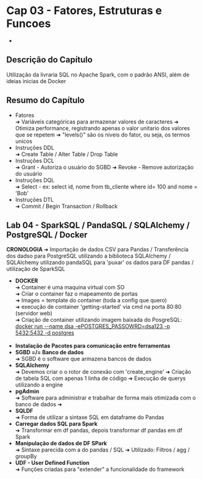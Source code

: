 <h1>Cap 03 - Fatores, Estruturas e Funcoes</h1>

-

<h2>Descrição do Capítulo</h2>
<p>Utilização da livraria SQL no Apache Spark, com o padrão ANSI, além de ideias inicias de Docker</p>


<h2>Resumo do Capítulo</h2>

<ul>
  <li>Fatores</li>
  ➜ Variáveis categóricas para armazenar valores de caracteres
  ➜ Otimiza performance, registrando apenas o valor unitario dos valores que se repetem
  ➜ "levels()" são os niveis do fator, ou seja, os termos unicos
  <li>Instruções DDL</li>
  ➜ Create Table / Alter Table / Drop Table
  <li>Instruções DCL</li>
  ➜ Grant - Autoriza o usuário do SGBD
  ➜ Revoke - Remove autorização do usuário 
  <li>Instruções DQL</li>
  ➜ Select  - ex: select id, nome from tb_cliente where id= 100 and nome = 'Bob' 
  <li>Instruções DTL</li>
  ➜ Commit / Begin Transaction / Rollback 
</ul>

<h2>Lab 04 - SparkSQL / PandaSQL / SQLAlchemy / PostgreSQL / Docker</h2>
<p><b>CRONOLOGIA </b>➜ Importação de dados CSV para Pandas / Transferência dos dadso para PostgreSQL utilizando a biblioteca SQLAlchemy / SQLAlchemy utilizando pandaSQL para 'puxar' os dados para DF pandas / utilização de SparkSQL</p>

<ul>
<li><b>DOCKER</b></li>
➜ Container é uma maquina virtual com SO<br>
➜ Criar o container faz o mapeamento de portas<br>
➜ Images = template do container (toda a config que quero)<br>
➜ execução de container 'getting-started' via cmd na porta 80:80 (servidor web)<br>
➜ Criação de container utilizando imagem baixada do PosgreSQL: 
<u>docker run --name dsa -ePOSTGRES_PASSOWRD=dsa123 -p 5432:5432 -d postgres</u><br><br>

<li><b>Instalação de Pacotes para comunicação entre ferramentas</b></li>
<li><b>SGBD =/= Banco de dados</b></li>
➜ SGBD é o software que armazena bancos de dados
<li><b>SQLAlchemy</b></li>
➜ Devemos criar o o rotor de conexão com 'create_engine'
➜ Criação de tabela SQL com apenas 1 linha de código
➜ Execução de querys utilizando a engine
<li><b>pgAdmin</b></li>
➜ Software para administrar e trabalhar de forma mais otimizada com o banco de dados
➜
<li><b>SQLDF</b></li>
➜ Forma de utilizar a sintaxe SQL em dataframe do Pandas
<li><b>Carregar dados SQL para Spark</b></li>
➜ Transformar em df pandas, depois transformar df pandas em df Spark
<li><b>Manipulação de dados de DF SPark</b></li>
➜ Sintaxe parecida com a do pandas / SQL
➜ Utilizado: Filtros / agg / groupBy
<li><b>UDF - User Defined Function
</b></li>
➜ Funções criadas para "extender" a funcionalidade do framework





</ul>

